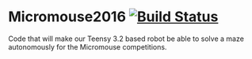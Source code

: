 # Micromouse2016 [![Build Status](https://travis-ci.org/ksemelka/Micromouse2016.svg?branch=master)](https://travis-ci.org/ksemelka/Micromouse2015)
Code that will make our Teensy 3.2 based robot be able to solve a maze autonomously for the Micromouse competitions.

